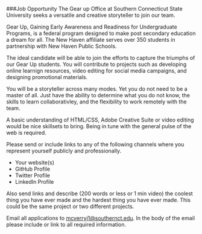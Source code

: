 ###Job Opportunity
The Gear up Office at Southern Connecticut State University seeks a versatile and creative storyteller to join our team.

Gear Up, Gaining Early Awareness and Readiness for Undergraduate Programs, is a federal program designed to make post secondary education a dream for all. The New Haven affiliate serves over 350 students in partnership with New Haven Public Schools.

The ideal candidate will be able to join the efforts to capture the triumphs of our Gear Up students. You will contribute to projects such as developing online learnign resources, video editing for social media campaigns, and designing promotional materials.

You will be a storyteller across many modes. Yet you do not need to be a master of all. Just have the ability to determine what you do not know, the skills to learn collaborativley, and the flexibility to work remotely with the team. 

A basic understanding of HTML/CSS, Adobe Creative Suite or video editing would be nice skillsets to bring. Being in tune with the general pulse of the web is required. 

Please send or include links to any of the following channels where you represent yourself publicly and professionally. 
* Your website(s)
* GitHub Profile
* Twitter Profile
* LinkedIn Profile

Also send links and describe (200 words or less or 1 min video) the coolest thing you have ever made and the hardest thing you have ever made. This could be the same project or two different projects.

Email all applications to mcverryj1@southernct.edu. In the body of the email please include or link to all required information.
